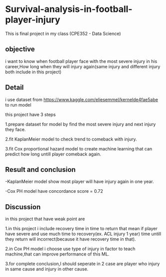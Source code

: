 # Survival-analysis-in-football-player-injury
This is final project in my class (CPE352 - Data Science)

## objective
i want to know when football player face with the most severe injury in his career,How long when they will injury again(same injury and different injury both include in this project)

## Detail 
i use dataset from https://www.kaggle.com/eliesemmel/kernelde4fae5abe to run model

this project have 3 steps 

1.prepare dataset for model by find the most severe injury and next injury they face.

2.fit KaplanMeier model to check trend to comeback with injury.

3.fit Cox proportional hazard model to create machine learning that can predict how long untill player comeback again.

## Result and conclusion

-KaplanMeier model show most player will have injury again in one year.

-Cox PH model have concordance score = 0.72

## Discussion
in this project that have weak point are

1.in this project i include recovery time in time to return that mean if player have severe and use much time to recovery(ex. ACL injury 1 year) time untill they return will incorrect(because it have recovery time in that).

2.in Cox PH model i choose use type of injury in factor to teach machine,that can improve performance of this ML.

3.for complete conclusion,I should seperate in 2 case are player who injury in same cause and injury in other cause.
